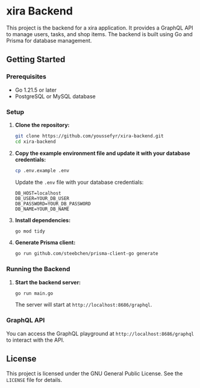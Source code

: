 # xira Backend

This project is the backend for a xira application. It provides a GraphQL API to manage users, tasks, and shop items. The backend is built using Go and Prisma for database management.


## Getting Started

### Prerequisites

- Go 1.21.5 or later
- PostgreSQL or MySQL database

### Setup

1. **Clone the repository:**

    ```sh
    git clone https://github.com/youssefyr/xira-backend.git
    cd xira-backend
    ```

2. **Copy the example environment file and update it with your database credentials:**

    ```sh
    cp .env.example .env
    ```

    Update the `.env` file with your database credentials:

    ```env
    DB_HOST=localhost
    DB_USER=YOUR_DB_USER
    DB_PASSWORD=YOUR_DB_PASSWORD
    DB_NAME=YOUR_DB_NAME
    ```

3. **Install dependencies:**

    ```sh
    go mod tidy
    ```

4. **Generate Prisma client:**

    ```sh
    go run github.com/steebchen/prisma-client-go generate
    ```

### Running the Backend

1. **Start the backend server:**

    ```sh
    go run main.go
    ```

    The server will start at `http://localhost:8686/graphql`.

### GraphQL API

You can access the GraphQL playground at `http://localhost:8686/graphql` to interact with the API.

## License

This project is licensed under the GNU General Public License. See the `LICENSE` file for details.